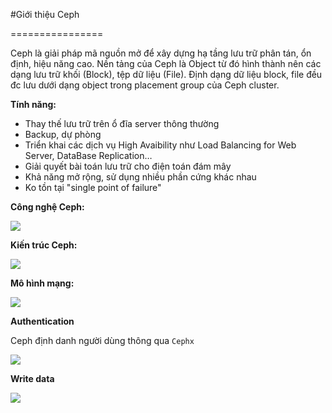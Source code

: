 #Giới thiệu Ceph

================

Ceph là giải pháp mã nguồn mở để xây dựng hạ tầng lưu trữ phân tán, ổn định, hiệu năng cao. Nền tảng của Ceph là Object từ đó hình thành nên các dạng lưu trữ khối (Block), tệp dữ liệu (File). Định dạng dữ liệu block, file đều đc lưu dưới dạng object trong placement group của Ceph cluster.

**Tính năng:**

- Thay thế lưu trữ trên ổ đĩa server thông thường
- Backup, dự phòng
- Triển khai các dịch vụ High Avaibility như Load Balancing for Web Server, DataBase Replication…
- Giải quyết bài toán lưu trữ cho điện toán đám mây
- Khả năng mở rộng, sử dụng nhiều phần cứng khác nhau
- Ko tồn tại "single point of failure"


**Công nghệ Ceph:**
	
<img src=http://i.imgur.com/ih0lt0e.png>

**Kiến trúc Ceph:**

<img src=http://i.imgur.com/1qQeFnI.png>

**Mô hình mạng:**

<img src=http://i.imgur.com/8peefH6.png>

**Authentication**

Ceph định danh người dùng thông qua `Cephx` 

<img src=http://i.imgur.com/rZud78Z.png>

**Write data**

<img src=http://i.imgur.com/scUUJiW.png>
